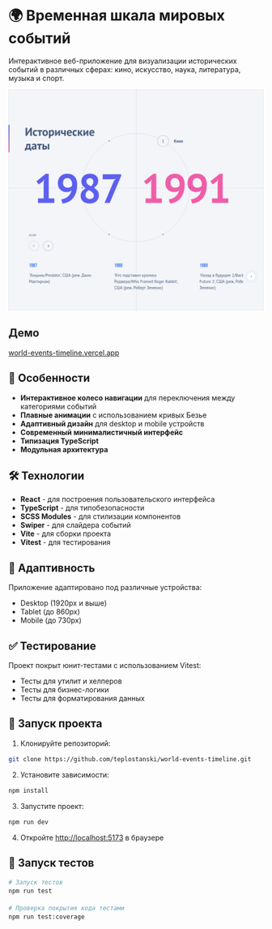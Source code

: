 # 🌍 Временная шкала мировых событий

Интерактивное веб-приложение для визуализации исторических событий в различных сферах: кино, искусство, наука, литература, музыка и спорт.

![Демо приложения](./demo.png)

## Демо

[world-events-timeline.vercel.app](https://world-events-timeline.vercel.app/)

## 🚀 Особенности

- **Интерактивное колесо навигации** для переключения между категориями событий
- **Плавные анимации** с использованием кривых Безье
- **Адаптивный дизайн** для desktop и mobile устройств
- **Современный минималистичный интерфейс**
- **Типизация TypeScript**
- **Модульная архитектура**

## 🛠 Технологии

- **React** - для построения пользовательского интерфейса
- **TypeScript** - для типобезопасности
- **SCSS Modules** - для стилизации компонентов
- **Swiper** - для слайдера событий
- **Vite** - для сборки проекта
- **Vitest** - для тестирования

## 📱 Адаптивность

Приложение адаптировано под различные устройства:

- Desktop (1920px и выше)
- Tablet (до 860px)
- Mobile (до 730px)

## ✅ Тестирование

Проект покрыт юнит-тестами с использованием Vitest:

- Тесты для утилит и хелперов
- Тесты для бизнес-логики
- Тесты для форматирования данных

## 🚀 Запуск проекта

1. Клонируйте репозиторий:

```bash
git clone https://github.com/teplostanski/world-events-timeline.git
```

2. Установите зависимости:

```bash
npm install
```

3. Запустите проект:

```bash
npm run dev
```

4. Откройте [http://localhost:5173](http://localhost:5173) в браузере

## 🧪 Запуск тестов

```bash
# Запуск тестов
npm run test

# Проверка покрытия кода тестами
npm run test:coverage
```
